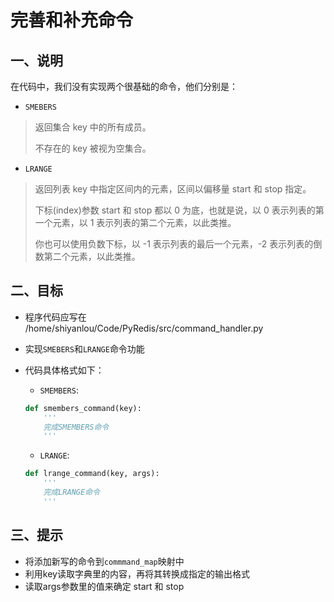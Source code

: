# 完善和补充命令

## 一、说明

在代码中，我们没有实现两个很基础的命令，他们分别是：

- `SMEBERS`
>返回集合 key 中的所有成员。
>
>不存在的 key 被视为空集合。
	
- `LRANGE`
>返回列表 key 中指定区间内的元素，区间以偏移量 start 和 stop 指定。
>
>下标(index)参数 start 和 stop 都以 0 为底，也就是说，以 0 表示列表的第一个元素，以 
>1 表示列表的第二个元素，以此类推。
>
>你也可以使用负数下标，以 -1 表示列表的最后一个元素，-2 表示列表的倒数第二个元素，以此类推。


## 二、目标
- 程序代码应写在 /home/shiyanlou/Code/PyRedis/src/command_handler.py
- 实现`SMEBERS`和`LRANGE`命令功能
- 代码具体格式如下：
	- `SMEMBERS`:

	```python
	def smembers_command(key):
		'''
		完成SMEMBERS命令
		'''

	```

	- `LRANGE`:
	
	```python
	def lrange_command(key, args):
		'''
		完成LRANGE命令
		'''
	```

## 三、提示


- 将添加新写的命令到`commmand_map`映射中
- 利用key读取字典里的内容，再将其转换成指定的输出格式
- 读取args参数里的值来确定 start 和 stop 


